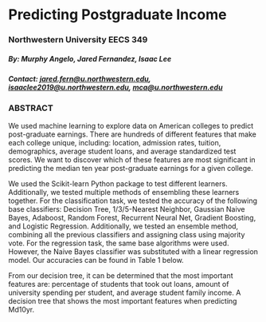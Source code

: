 # Predicting Postgraduate Income
### Northwestern University EECS 349 
##### By: Murphy Angelo, Jared Fernandez, Isaac Lee 
##### Contact: jared.fern@u.northwestern.edu,  isaaclee2019@u.northwestern.edu, mca@u.northwestern.edu

### ABSTRACT
We used machine learning to explore data on American colleges to predict post-graduate earnings. There are hundreds of different features that make each college unique, including: location, admission rates, tuition, demographics, average student loans, and average standardized test scores. We want to discover which of these features are most significant in predicting the median ten year post-graduate earnings for a given college.

We used the Scikit-learn Python package to test different learners. Additionally, we tested multiple methods of ensembling these learners together. For the classification task, we tested the accuracy of the following base classifiers: Decision Tree, 1/3/5-Nearest Neighbor, Gaussian Naive Bayes, Adaboost, Random Forest, Recurrent Neural Net, Gradient Boosting, and Logistic Regression. Additionally, we tested an ensemble method, combining all the previous classifiers and assigning class using majority vote.  For the regression task, the same base algorithms were used. However, the Naive Bayes classifier was substituted with a linear regression model. Our accuracies can be found in Table 1 below.

From our decision tree, it can be determined that the most important features are: percentage of students that took out loans, amount of university spending per student, and average student family income.
A decision tree that shows the most important features when predicting Md10yr.

